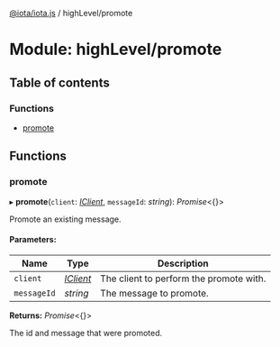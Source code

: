 [@iota/iota.js](../README.md) / highLevel/promote

# Module: highLevel/promote

## Table of contents

### Functions

- [promote](highlevel_promote.md#promote)

## Functions

### promote

▸ **promote**(`client`: [*IClient*](../interfaces/models_iclient.iclient.md), `messageId`: *string*): *Promise*<{}\>

Promote an existing message.

#### Parameters:

Name | Type | Description |
------ | ------ | ------ |
`client` | [*IClient*](../interfaces/models_iclient.iclient.md) | The client to perform the promote with.   |
`messageId` | *string* | The message to promote.   |

**Returns:** *Promise*<{}\>

The id and message that were promoted.
